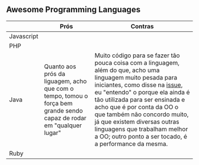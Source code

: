 
## Awesome Programming Languages

|            | Prós | Contras |
|------------|------|---------|
| Javascript |      |         |
| PHP        |      |         |
| Java       |Quanto aos prós da liguagem, acho que com o tempo, tomou o força bem grande sendo capaz de rodar em "qualquer lugar"|Muito código para se fazer tão pouca coisa com a linguagem, além do que, acho uma linguagem muito pesada                        para iniciantes, como disse na [issue](https://github.com/mathvbarone/awesome-programming-languages/issues/2), eu "entendo" o porque ela ainda é tão utilizada para ser ensinada e acho que é por conta da OO o que também não concordo muito, já que existem diversas outras linguagens que trabalham melhor a OO; outro ponto a ser tocado, é a performance da mesma.|
| Ruby       |      |         |

